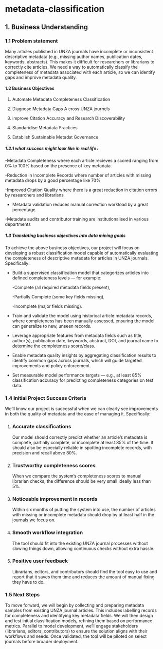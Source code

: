 # metadata-classification
## 1. Business Understanding

### 1.1 Problem statement
Many articles published in UNZA journals have incomplete or inconsistent descriptive metadata (e.g., missing author names, publication dates, keywords, abstracts). This makes it difficult for researchers or librarians to correctly cite articles. We need a way to automatically classify the completeness of metadata associated with each article, so we can identify gaps and improve metadata quality.

#### 1.2 Business Objectives
1. Automate Metadata Completeness Classification

 2. Diagnose Metadata Gaps A cross UNZA journels

 3. improve Citation Accuracy and Research Discoverability

 4. Standaridise Metadata Practices

 5. Establish Sustainable Metadat Governance

##### 1.2.1 what success might look like in real life :
-Metadata Completeness where each article recieves a scored ranging from 0% to 100% based on the presence of key metadata.

-Reduction in Incomplete Records where number of articles with missing metadata drops by a good percentage like 70%

-Improved Citation Quality where there is a great reduction in citation errors by researchers and librarians 

- Metadata validation reduces manual correction workload by a great percentage.

-Metadata audits and contributor training are institutionalised in various departments

 ##### 1.3 Translating business objectives into data mining goals 
To achieve the above business objectives, our project will focus on developing a robust classification model capable of automatically evaluating the completeness of descriptive metadata for articles in UNZA journals. Specifically:
- Build a supervised classification model that categorizes articles into defined completeness levels — for example:

  -Complete (all required metadata fields present),

  -Partially Complete (some key fields missing),

  -Incomplete (major fields missing).
- Train and validate the model using historical article metadata records, where completeness has been manually assessed, ensuring the model can generalize to new, unseen records.
- Leverage appropriate features from metadata fields such as title, author(s), publication date, keywords, abstract, DOI, and journal name to determine the completeness score/class.
- Enable metadata quality insights by aggregating classification results to identify common gaps across journals, which will guide targeted improvements and policy enforcement.
- Set measurable model performance targets — e.g., at least 85% classification accuracy for predicting completeness categories on test data.



### 1.4 Initial Project Success Criteria
We’ll know our project is successful when we can clearly see improvements in both the quality of metadata and the ease of managing it. Specifically:

1. ### Accurate classifications
   Our model should correctly predict whether an article’s metadata is complete, partially complete, or incomplete at least 85% of the time. It should also be especially reliable in spotting incomplete records, with precision and recall above 80%.

2. ### Trustworthy completeness scores 
   When we compare the system’s completeness scores to manual librarian checks, the difference should be very small ideally less than 5%.

3. ### Noticeable improvement in records  
   Within six months of putting the system into use, the number of articles with missing or incomplete metadata should drop by at least half in the journals we focus on.

4. ### Smooth workflow integration  
   The tool should fit into the existing UNZA journal processes without slowing things down, allowing continuous checks without extra hassle.

5. ### Positive user feedback  
   Librarians, editors, and contributors should find the tool easy to use and report that it saves them time and reduces the amount of manual fixing they have to do.

### 1.5 Next Steps
To move forward, we will begin by collecting and preparing metadata samples from existing UNZA journal articles. This includes labelling records for completeness and identifying key metadata fields. We will then design and test initial classification models, refining them based on performance metrics. Parallel to model development, we’ll engage stakeholders (librarians, editors, contributors) to ensure the solution aligns with their workflows and needs. Once validated, the tool will be piloted on select journals before broader deployment.
